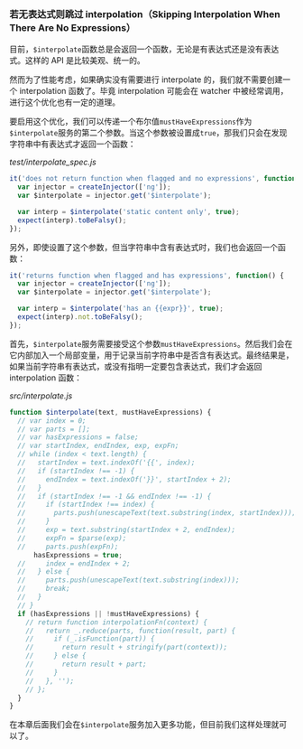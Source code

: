 ### 若无表达式则跳过 interpolation（Skipping Interpolation When There Are No Expressions）

目前，`$interpolate`函数总是会返回一个函数，无论是有表达式还是没有表达式。这样的 API 是比较美观、统一的。

然而为了性能考虑，如果确实没有需要进行 interpolate 的，我们就不需要创建一个 interpolation 函数了。毕竟 interpolation 可能会在 watcher 中被经常调用，进行这个优化也有一定的道理。

要启用这个优化，我们可以传递一个布尔值`mustHaveExpressions`作为`$interpolate`服务的第二个参数。当这个参数被设置成`true`，那我们只会在发现字符串中有表达式才返回一个函数：

_test/interpolate_spec.js_

```js
it('does not return function when flagged and no expressions', function() {
  var injector = createInjector(['ng']);
  var $interpolate = injector.get('$interpolate');

  var interp = $interpolate('static content only', true);
  expect(interp).toBeFalsy();
});
```

另外，即使设置了这个参数，但当字符串中含有表达式时，我们也会返回一个函数：

```js
it('returns function when flagged and has expressions', function() {
  var injector = createInjector(['ng']);
  var $interpolate = injector.get('$interpolate');

  var interp = $interpolate('has an {{expr}}', true);
  expect(interp).not.toBeFalsy();
});
```

首先，`$interpolate`服务需要接受这个参数`mustHaveExpressions`。然后我们会在它内部加入一个局部变量，用于记录当前字符串中是否含有表达式。最终结果是，如果当前字符串有表达式，或没有指明一定要包含表达式，我们才会返回 interpolation 函数：

_src/interpolate.js_

```js
function $interpolate(text, mustHaveExpressions) {
  // var index = 0;
  // var parts = [];
  // var hasExpressions = false;
  // var startIndex, endIndex, exp, expFn;
  // while (index < text.length) {
  //   startIndex = text.indexOf('{{', index);
  //   if (startIndex !== -1) {
  //     endIndex = text.indexOf('}}', startIndex + 2);
  //   }
  //   if (startIndex !== -1 && endIndex !== -1) {
  //     if (startIndex !== index) {
  //       parts.push(unescapeText(text.substring(index, startIndex)));
  //     }
  //     exp = text.substring(startIndex + 2, endIndex);
  //     expFn = $parse(exp);
  //     parts.push(expFn);
      hasExpressions = true;
  //     index = endIndex + 2;
  //   } else {
  //     parts.push(unescapeText(text.substring(index)));
  //     break;
  //   }
  // }
  if (hasExpressions || !mustHaveExpressions) {
    // return function interpolationFn(context) {
    //   return _.reduce(parts, function(result, part) {
    //     if (_.isFunction(part)) {
    //       return result + stringify(part(context));
    //     } else {
    //       return result + part;
    //     }
    //   }, '');
    // };
  }
}
```

在本章后面我们会在`$interpolate`服务加入更多功能，但目前我们这样处理就可以了。
